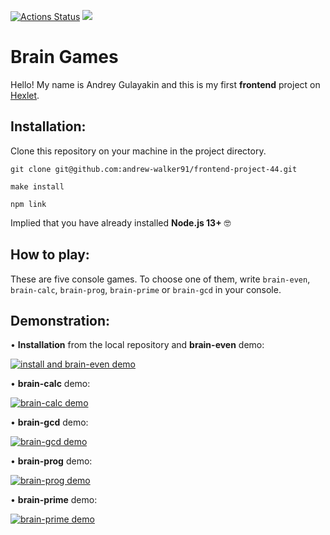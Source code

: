 [![Actions Status](https://github.com/andrew-walker91/frontend-project-44/workflows/hexlet-check/badge.svg)](https://github.com/andrew-walker91/frontend-project-44/actions)
<a href="https://codeclimate.com/github/andrew-walker91/frontend-project-44/maintainability"><img src="https://api.codeclimate.com/v1/badges/7322ad8b044340756c23/maintainability" /></a>

# Brain Games


Hello! My name is Andrey Gulayakin and this is my first **frontend** project on [Hexlet](https://ru.hexlet.io/pages/about).


## Installation:



Clone this repository on your machine in the project directory.

`git clone git@github.com:andrew-walker91/frontend-project-44.git`

`make install`

`npm link`

Implied that you have already installed **Node.js 13+** 🤓


## How to play:


These are five console games.
To choose one of them, write `brain-even`, `brain-calc`, `brain-prog`, `brain-prime` or `brain-gcd` in your console.


## Demonstration:


• **Installation** from the local repository and **brain-even** demo:

[![install and brain-even demo](https://asciinema.org/a/eMNHu07XQzeUMNWPZr2UrLnZZ.svg)](https://asciinema.org/a/eMNHu07XQzeUMNWPZr2UrLnZZ)

• **brain-calc** demo:

[![brain-calc demo](https://asciinema.org/a/5VoJKdHWmjVcPK7F0ySux8HkX.svg)](https://asciinema.org/a/5VoJKdHWmjVcPK7F0ySux8HkX)

• **brain-gcd** demo:

[![brain-gcd demo](https://asciinema.org/a/xbTbOvoS3Q0jnKaOHScsV8VNe.svg)](https://asciinema.org/a/xbTbOvoS3Q0jnKaOHScsV8VNe)

• **brain-prog** demo:

[![brain-prog demo](https://asciinema.org/a/lGTEI38gGzsfu3juAO3tgTnOD.svg)](https://asciinema.org/a/lGTEI38gGzsfu3juAO3tgTnOD)

• **brain-prime** demo:

[![brain-prime demo](https://asciinema.org/a/CciwGDd1dWKjkb37qEtF5tObK.svg)](https://asciinema.org/a/CciwGDd1dWKjkb37qEtF5tObK)
